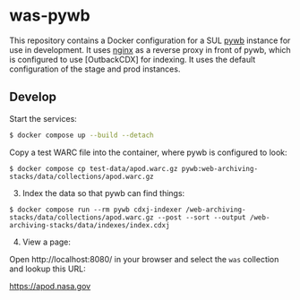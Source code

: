 # was-pywb

This repository contains a Docker configuration for a SUL [pywb] instance for use in development. It uses [nginx] as a reverse proxy in front of pywb, which is configured to use [OutbackCDX] for indexing.  It uses the default configuration of the stage and prod instances.

## Develop

Start the services:

```bash
$ docker compose up --build --detach
```

Copy a test WARC file into the container, where pywb is configured to look:

```
$ docker compose cp test-data/apod.warc.gz pywb:web-archiving-stacks/data/collections/apod.warc.gz
```

3. Index the data so that pywb can find things:

```
$ docker compose run --rm pywb cdxj-indexer /web-archiving-stacks/data/collections/apod.warc.gz --post --sort --output /web-archiving-stacks/data/indexes/index.cdxj
```

4. View a page:

Open http://localhost:8080/ in your browser and select the `was` collection and lookup this URL:

   https://apod.nasa.gov

[pywb]: https://pywb.readthedocs.io/
[nginx]: https://nginx.org/
